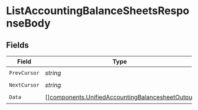 # ListAccountingBalanceSheetsResponseBody


## Fields

| Field                                                                                                              | Type                                                                                                               | Required                                                                                                           | Description                                                                                                        |
| ------------------------------------------------------------------------------------------------------------------ | ------------------------------------------------------------------------------------------------------------------ | ------------------------------------------------------------------------------------------------------------------ | ------------------------------------------------------------------------------------------------------------------ |
| `PrevCursor`                                                                                                       | *string*                                                                                                           | :heavy_check_mark:                                                                                                 | N/A                                                                                                                |
| `NextCursor`                                                                                                       | *string*                                                                                                           | :heavy_check_mark:                                                                                                 | N/A                                                                                                                |
| `Data`                                                                                                             | [][components.UnifiedAccountingBalancesheetOutput](../../models/components/unifiedaccountingbalancesheetoutput.md) | :heavy_check_mark:                                                                                                 | N/A                                                                                                                |